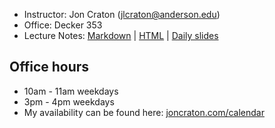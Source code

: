 - Instructor: Jon Craton (jlcraton@anderson.edu)
- Office: Decker 353
- Lecture Notes: 
<a href="lectures/all.md" target="_blank">Markdown</a> | 
<a href="lectures/all.html" target="_blank">HTML</a> | 
<a href="lectures/index.html" target="_blank">Daily slides</a>

Office hours
------------

- 10am - 11am weekdays
- 3pm - 4pm weekdays
- My availability can be found here: [joncraton.com/calendar](https://joncraton.com/calendar)
